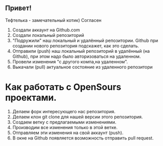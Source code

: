 ## Привет!

Тефтелька - замечательный котик)
Согласен

1. Создали аккаунт на Github.com
2. Создали локальный репозиторий
3. "Подружили" наш локальный и удалённый  репозитории. Github при создании нового репозитория подскажет, как это сделать.
4. Отправили (push) наш локальный репозиторий в удалённый (на Github), при этом надо было авторизоваться на удаленном.
5. Провели изменения "с другого компа,на удаленном".
6. Выкачали (pull) актуальное состояние из удаленного репозитори
#  Как работать с OpenSours проектами.
1. Делаем форк интересующего нас репозитория.
2. Делаем клон git clone для нашей версии этого репозитория.
3. Создаем ветку с предлагаемыми изменениями.
4. Производим все изменения только в этой ветке.
5. Отправляем эти изменения на свой аккаунт (push).
6. В окне на Github появляется возможность отправить pull request.
